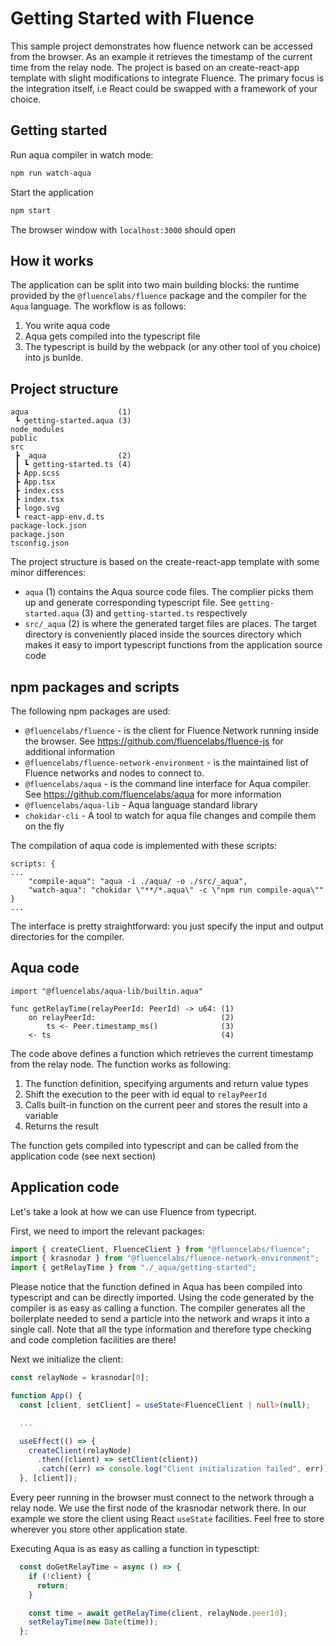 # Getting Started with Fluence

This sample project demonstrates how fluence network can be accessed from the browser. As an example it retrieves the timestamp of the current time from the relay node. The project is based on an create-react-app template with slight modifications to integrate Fluence. The primary focus is the integration itself, i.e React could be swapped with a framework of your choice.

## Getting started

Run aqua compiler in watch mode:

```bash
npm run watch-aqua
```

Start the application

```bash
npm start
```

The browser window with `localhost:3000` should open

## How it works

The application can be split into two main building blocks: the runtime provided by the `@fluencelabs/fluence` package and the compiler for the `Aqua` language. The workflow is as follows:

1. You write aqua code
2. Aqua gets compiled into the typescript file
3. The typescript is build by the webpack (or any other tool of you choice) into js bunlde.

## Project structure

```
aqua                    (1)
 ┗ getting-started.aqua (3)
node_modules
public                  
src
 ┣ _aqua                (2)
 ┃ ┗ getting-started.ts (4)
 ┣ App.scss
 ┣ App.tsx
 ┣ index.css
 ┣ index.tsx
 ┣ logo.svg
 ┗ react-app-env.d.ts    
package-lock.json
package.json          
tsconfig.json
```

The project structure is based on the create-react-app template with some minor differences:

* `aqua` (1) contains the Aqua source code files. The complier picks them up and generate corresponding typescript file. See `getting-started.aqua` (3) and `getting-started.ts` respectively
* `src/_aqua` (2) is where the generated target files are places. The target directory is conveniently placed inside the sources directory which makes it easy to import typescript functions from the application source code

## npm packages and scripts

The following npm packages are used:

* `@fluencelabs/fluence` - is the client for Fluence Network running inside the browser. See https://github.com/fluencelabs/fluence-js for additional information
* `@fluencelabs/fluence-network-environment` - is the maintained list of Fluence networks and nodes to connect to.
* `@fluencelabs/aqua` - is the command line interface for Aqua compiler. See https://github.com/fluencelabs/aqua for more information
* `@fluencelabs/aqua-lib` - Aqua language standard library
* `chokidar-cli` - A tool to watch for aqua file changes and compile them on the fly

The compilation of aqua code is implemented with these scripts:

```
scripts: {
...
    "compile-aqua": "aqua -i ./aqua/ -o ./src/_aqua",
    "watch-aqua": "chokidar \"**/*.aqua\" -c \"npm run compile-aqua\""
}
...
```

The interface is pretty straightforward: you just specify the input and output directories for the compiler.

## Aqua code

```
import "@fluencelabs/aqua-lib/builtin.aqua"

func getRelayTime(relayPeerId: PeerId) -> u64: (1)
    on relayPeerId:                            (2)
        ts <- Peer.timestamp_ms()              (3)
    <- ts                                      (4)

```

The code above defines a function which retrieves the current timestamp from the relay node. The function works as following:

1. The function definition, specifying arguments and return value types
2. Shift the execution to the peer with id equal to `relayPeerId`
3. Calls built-in function on the current peer and stores the result into a variable
4. Returns the result

The function gets compiled into typescript and can be called from the application code (see next section)

## Application code

Let's take a look at how we can use Fluence from typecript.

First, we need to import the relevant packages:

```typescript
import { createClient, FluenceClient } from "@fluencelabs/fluence";
import { krasnodar } from "@fluencelabs/fluence-network-environment";
import { getRelayTime } from "./_aqua/getting-started";
```

Please notice that the function defined in Aqua has been compiled into typescript and can be directly imported. Using the code generated by the compiler is as easy as calling a function. The compiler generates all the boilerplate needed to send a particle into the network and wraps it into a single call. Note that all the type information and therefore type checking and code completion facilities are there!

Next we initialize the client:

```typescript
const relayNode = krasnodar[0];

function App() {
  const [client, setClient] = useState<FluenceClient | null>(null);

  ... 

  useEffect(() => {
    createClient(relayNode)
      .then((client) => setClient(client))
      .catch((err) => console.log("Client initialization failed", err));
  }, [client]);
```

Every peer running in the browser must connect to the network through a relay node. We use the first node of the krasnodar network there. In our example we store the client using React `useState` facilities. Feel free to store wherever you store other application state.

Executing Aqua is as easy as calling a function in typesctipt:

```typescript
  const doGetRelayTime = async () => {
    if (!client) {
      return;
    }

    const time = await getRelayTime(client, relayNode.peerId);
    setRelayTime(new Date(time));
  };
```




